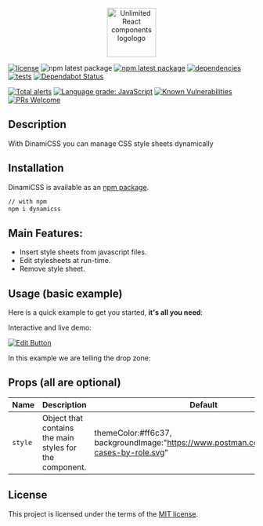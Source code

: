 <p align="center">
 <img align="center" height="100" src="https://user-images.githubusercontent.com/43678736/127270540-76b8863f-f664-4274-ab5c-41135f23d7dd.png" alt="Unlimited React components logologo">
</p>

[![license](https://img.shields.io/badge/license-MIT-blue.svg)](https://github.com/JinSSJ3/react-drop-zone-responsive/blob/HEAD/LICENSE) ![npm latest package](https://img.shields.io/badge/npm%40LTS-1.1.x-cyan) [![npm latest package](https://img.shields.io/badge/npm%40latest-1.1.2-magenta)](https://www.npmjs.com/package/@unlimited-react-components/react-drop-zone) [![dependencies](https://david-dm.org/unlimited-react-components/react-drop-zone.svg)](https://david-dm.org/unlimited-react-components/react-drop-zone) [![tests](https://api.travis-ci.org/unlimited-react-components/react-drop-zone.svg?branch=master)](https://travis-ci.org/github/unlimited-react-components/react-drop-zone) [![Dependabot Status](https://api.dependabot.com/badges/status?host=github&repo=mui-org/material-ui)](https://dependabot.com)

[![Total alerts](https://img.shields.io/lgtm/alerts/g/unlimited-react-components/react-drop-zone.svg?logo=lgtm&logoWidth=18)](https://lgtm.com/projects/g/unlimited-react-components/react-drop-zone/alerts/) [![Language grade: JavaScript](https://img.shields.io/lgtm/grade/javascript/g/unlimited-react-components/react-drop-zone.svg?logo=lgtm&logoWidth=18)](https://lgtm.com/projects/g/unlimited-react-components/react-drop-zone/context:javascript) [![Known Vulnerabilities](https://snyk.io/test/github/unlimited-react-components/react-drop-zone/badge.svg)](https://snyk.io/test/github/unlimited-react-components/react-drop-zone)
[![PRs Welcome](https://img.shields.io/badge/PRs-welcome-brightgreen.svg?style=flat-square)](http://makeapullrequest.com) 

## Description

With DinamiCSS you can manage CSS style sheets dynamically


## Installation

DinamiCSS is available as an [npm package](https://www.npmjs.com/package/dinamicss).

```sh
// with npm
npm i dynamicss
```

## Main Features:

- Insert style sheets from javascript files.
- Edit stylesheets at run-time.
- Remove style sheet.
## Usage (basic example)

Here is a quick example to get you started, **it's all you need**:

Interactive and live demo:

[![Edit Button](https://codesandbox.io/static/img/play-codesandbox.svg)](https://codesandbox.io/s/react-drop-zone-demo1-o7izp)


In this example we are telling the drop zone:


## Props (all are optional)


| Name | Description | Default |
| - | - | - |
| `style` | Object that contains the main styles for the component. | themeColor:#ff6c37, backgroundImage:"https://www.postman.com/assets/use-cases-by-role.svg" |



## License

This project is licensed under the terms of the
[MIT license](/LICENSE).
